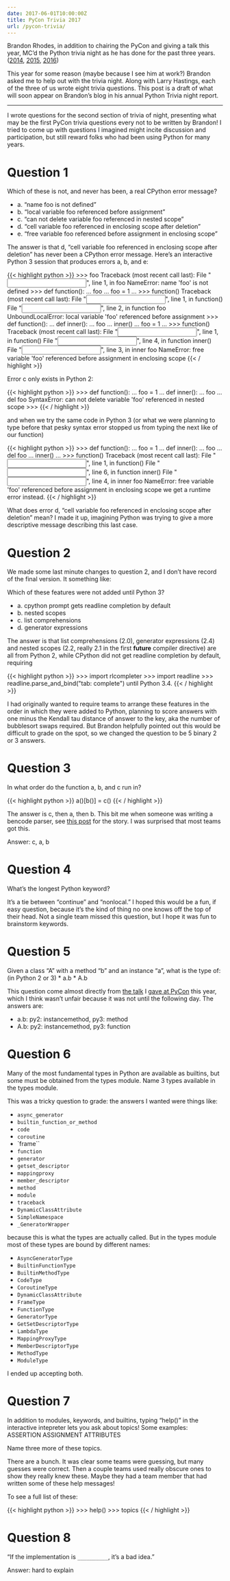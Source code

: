 ```yaml
---
date: 2017-06-01T10:00:00Z
title: PyCon Trivia 2017
url: /pycon-trivia/
---
```


Brandon Rhodes, in addition to chairing the PyCon and giving a talk this year,
MC’d the Python trivia night as he has done for the past three years.
([2014](http://rhodesmill.org/brandon/2014/pycon-trivia-night/),
[2015](http://rhodesmill.org/brandon/2015/pycon-trivia-night/),
[2016](http://rhodesmill.org/brandon/2016/pycon-trivia-night/))

This year for some reason (maybe because I see him at work?) Brandon asked me to help out with the trivia night. Along with Larry Hastings, each of the three of us wrote eight trivia questions. This post is a draft of what will soon appear on Brandon’s blog in his annual Python Trivia night report.

---

I wrote questions for the second section of trivia of night, presenting what
may be the first PyCon trivia questions every not to be written by Brandon!
I tried to come up with questions I imagined might incite discussion and participation,
but still reward folks who had been using Python for many years.

# Question 1
Which of these is not, and never has been, a real CPython error message?

* a. “name foo is not defined”
* b. “local variable foo referenced before assignment”
* c. “can not delete variable foo referenced in nested scope”
* d. “cell variable foo referenced in enclosing scope after deletion”
* e. “free variable foo referenced before assignment in enclosing scope”

The answer is that d, “cell variable foo referenced in enclosing scope after deletion” has never been a CPython error message. Here’s an interactive Python 3 session that produces errors a, b, and e:

{{< highlight python >}}
    >>> foo
    Traceback (most recent call last):
      File "<input>", line 1, in <module>
        foo
    NameError: name 'foo' is not defined
    >>> def function():
    ...     foo
    ...     foo = 1
    ...
    >>> function()
    Traceback (most recent call last):
      File "<input>", line 1, in <module>
        function()
      File "<input>", line 2, in function
        foo
    UnboundLocalError: local variable 'foo' referenced before assignment
    >>> def function():
    ...     def inner():
    ...         foo
    ...     inner()
    ...     foo = 1
    ...
    >>> function()
    Traceback (most recent call last):
      File "<input>", line 1, in <module>
        function()
      File "<input>", line 4, in function
        inner()
      File "<input>", line 3, in inner
        foo
    NameError: free variable 'foo' referenced before assignment in enclosing scope
{{< / highlight >}}

Error c only exists in Python 2:

{{< highlight python >}}
    >>> def function():
    ...     foo = 1
    ...     def inner():
    ...         foo
    ...     del foo
    SyntaxError: can not delete variable 'foo' referenced in nested scope
    >>>
{{< / highlight >}}

and when we try the same code in Python 3 (or what we were planning to type before that pesky syntax error stopped us from typing the next like of our function)

{{< highlight python >}}
    >>> def function():
    ...     foo = 1
    ...     def inner():
    ...         foo
    ...     del foo
    ...     inner()
    ...
    >>> function()
    Traceback (most recent call last):
      File "<input>", line 1, in <module>
        function()
      File "<input>", line 6, in function
        inner()
      File "<input>", line 4, in inner
        foo
    NameError: free variable 'foo' referenced before assignment in enclosing scope
    we get a runtime error instead.
{{< / highlight >}}

What does error d, “cell variable foo referenced in enclosing scope after deletion” mean? I made it up, imagining Python was trying to give a more descriptive message describing this last case.

# Question 2

We made some last minute changes to question 2, and I don’t have record of the final version. It something like:

Which of these features were not added until Python 3?

* a. cpython prompt gets readline completion by default
* b. nested scopes
* c. list comprehensions
* d. generator expressions

The answer is that list comprehensions (2.0), generator expressions (2.4) and nested scopes (2.2, really 2.1 in the first __future__ compiler directive) are all from Python 2, while CPython did not get readline completion by default, requiring

{{< highlight python >}}
    >>> import rlcompleter
    >>> import readline
    >>> readline.parse_and_bind("tab: complete")
    until Python 3.4.
{{< / highlight >}}

I had originally wanted to require teams to arrange these features in the order in which they were added to Python, planning to score answers with one minus the Kendall tau distance of answer to the key, aka the number of bubblesort swaps required. But Brandon helpfully pointed out this would be difficult to grade on the spot, so we changed the question to be 5 binary 2 or 3 answers.

# Question 3
In what order do the function a, b, and c run in?

{{< highlight python >}}
    a()[b()] = c()
{{< / highlight >}}

The answer is c, then a, then b. This bit me when someone was writing a
bencode parser, see [this post](http://ballingt.com/surprising-python) for the story. I was surprised that most teams got this.

Answer: c, a, b

# Question 4
What’s the longest Python keyword?

It’s a tie between “continue” and “nonlocal.” I hoped this would be a fun, if easy question, because it’s the kind of thing no one knows off the top of their head. Not a single team missed this question, but I hope it was fun to brainstorm keywords.

# Question 5
Given a class “A” with a method “b” and an instance “a”, what is the type of: (in Python 2 or 3) * a.b * A.b

This question come almost directly from
[the talk](http://ballingt.com/surprising-python)
I [gave at PyCon](https://www.youtube.com/watch?v=byff9LhYXOg)
this year, which I think wasn’t unfair because it was not until the following day.
The answers are:

* a.b: py2: instancemethod, py3: method
* A.b: py2: instancemethod, py3: function

# Question 6
Many of the most fundamental types in Python are available as builtins, but some must be obtained from the types module. Name 3 types available in the types module.

This was a tricky question to grade: the answers I wanted were things like:

* `async_generator`
* `builtin_function_or_method`
* `code`
* `coroutine`
* `frame``
* `function`
* `generator`
* `getset_descriptor`
* `mappingproxy`
* `member_descriptor`
* `method`
* `module`
* `traceback`
* `DynamicClassAttribute`
* `SimpleNamespace`
* `_GeneratorWrapper`

because this is what the types are actually called. But in the types module most of these types are bound by different names:

* `AsyncGeneratorType`
* `BuiltinFunctionType`
* `BuiltinMethodType`
* `CodeType`
* `CoroutineType`
* `DynamicClassAttribute`
* `FrameType`
* `FunctionType`
* `GeneratorType`
* `GetSetDescriptorType`
* `LambdaType`
* `MappingProxyType`
* `MemberDescriptorType`
* `MethodType`
* `ModuleType`

I ended up accepting both.

# Question 7
In addition to modules, keywords, and builtins, typing “help()” in the interactive intepreter lets you ask about topics! Some examples: ASSERTION ASSIGNMENT ATTRIBUTES

Name three more of these topics.

There are a bunch. It was clear some teams were guessing, but many guesses were correct. Then a couple teams used really obscure ones to show they really knew these. Maybe they had a team member that had written some of these help messages!

To see a full list of these:

{{< highlight python >}}
    >>> help()
    >>> topics
{{< / highlight >}}

# Question 8

“If the implementation is `__________`, it’s a bad idea.”

Answer: hard to explain


